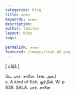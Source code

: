 ```yaml
---
categories: blog
title: சாளா
keywords: சாளா
description: 
author: Tamilan
layout: Ruby
tags: 
 
permalink: சாளா
featured: /images/ttak-48.png
---
```

  
[ cāḷā ]  
  
பெ. பார். சாளை. (சங். அக.)  
s. A kind of fish, ஓர்மீன். W. p  
839. SALA. பார். சாளை